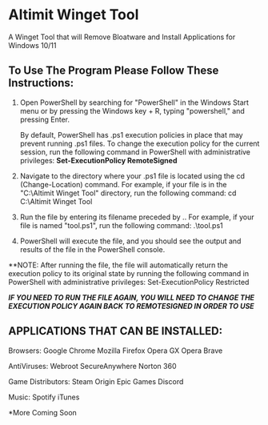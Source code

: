 # Altimit Winget Tool
A Winget Tool that will Remove Bloatware and Install Applications for Windows 10/11

<h2>To Use The Program Please Follow These Instructions:</h2>

1. Open PowerShell by searching for "PowerShell" in the Windows Start menu or by pressing the Windows key + R, typing "powershell," and pressing Enter.

	By default, PowerShell has .ps1 execution policies in place that may prevent running .ps1 files. To change the execution policy for the current session, run the following command in PowerShell with administrative privileges: <strong>Set-ExecutionPolicy RemoteSigned</strong>

2. Navigate to the directory where your .ps1 file is located using the cd (Change-Location) command. For example, if your file is in the "C:\Altimit Winget Tool" directory, run the following command: cd C:\Altimit Winget Tool

3. Run the file by entering its filename preceded by .\. For example, if your file is named "tool.ps1", run the following command: .\tool.ps1


4. PowerShell will execute the file, and you should see the output and results of the file in the PowerShell console.

**NOTE: After running the file, the file will automatically return the execution policy to its original state by running the following command in PowerShell with administrative privileges: Set-ExecutionPolicy Restricted

***IF YOU NEED TO RUN THE FILE AGAIN, YOU WILL NEED TO CHANGE THE EXECUTION POLICY AGAIN BACK TO REMOTESIGNED IN ORDER TO USE***



<h2>APPLICATIONS THAT CAN BE INSTALLED:</h2>

Browsers:
Google Chrome
Mozilla Firefox
Opera GX
Opera
Brave

AntiViruses:
Webroot SecureAnywhere
Norton 360

Game Distributors:
Steam
Origin
Epic Games
Discord

Music:
Spotify
iTunes



*More Coming Soon
